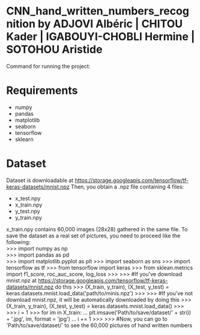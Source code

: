# CNN_hand_written_numbers_recognition by ADJOVI Albéric | CHITOU Kader | IGABOUYI-CHOBLI Hermine | SOTOHOU Aristide

Command for running the project: <python3 blabla>

# Requirements

- numpy
- pandas
- matplotlib
- seaborn
- tensorflow
- sklearn

# Dataset 
Dataset is downloadable at https://storage.googleapis.com/tensorflow/tf-keras-datasets/mnist.npz
Then, you obtain a .npz file containing 4 files:
  - x_test.npy
  - x_train.npy
  - y_test.npy
  - y_train.npy
  
 x_train.npy contains 60,000 images (28x28) gathered in the same file. 
 To save the dataset as a real set of pictures, you need to proceed like the following:   
\>\>\> import numpy as np   
\>\>\> import pandas as pd   
\>\>\> import matplotlib.pyplot as plt
\>\>\> import seaborn as sns
\>\>\> import tensorflow as tf
\>\>\> from tensorflow import keras
\>\>\> from sklean.metrics import f1_score, roc_auc_score, log_loss
\>\>\> 
\>\>\> #If you've download mnist.npz at https://storage.googleapis.com/tensorflow/tf-keras-datasets/mnist.npz do this
\>\>\> (X_train, y_train), (X_test, y_test) = keras.datasets.mnist.load_data('path/to/minis.npz')
\>\>\> 
\>\>\> #If you've not download mnist.npz, it will be automatically downloaded by doing this
\>\>\> (X_train, y_train), (X_test, y_test) = keras.datasets.mnist.load_data()
\>\>\> 
\>\>\> i = 1
\>\>\> for im in X_train:
...     plt.imsave('Path/to/save/dataset/' + str(i) + '.jpg', im, format = 'jpg') 
...     i += 1
\>\>\> 
\>\>\> #Now, you can go to 'Path/to/save/dataset/' to see the 60,000 pictures of hand written numbers
  
